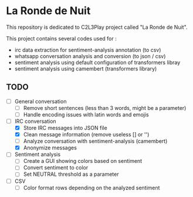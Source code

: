 # La Ronde de Nuit

This repository is dedicated to C2L3Play project called "La Ronde de Nuit".

This project contains several codes used for :
   * irc data extraction for sentiment-analysis annotation (to csv)
   * whatsapp conversation analysis and conversion (to json / csv)
   * sentiment analysis using default configuration of transformers libray
   * sentiment analysis using camembert (transformers library)


## TODO

* [ ] General conversation
  * [ ] Remove short sentences (less than 3 words, might be a parameter)
  * [ ] Handle encoding issues with latin words and emojis 
* [ ] IRC conversation
  * [x] Store IRC messages into JSON file
  * [x] Clean message information (remove useless [] or '')
  * [ ] Analyze conversation with sentiment-analysis (camembert)
  * [x] Anonymize messages
* [ ] Sentiment analysis
  * [ ] Create a GUI showing colors based on sentiment
  * [ ] Convert sentiment to color
  * [ ] Set NEUTRAL threshold as a parameter
* [ ] CSV 
  * [ ] Color format rows depending on the analyzed sentiment
